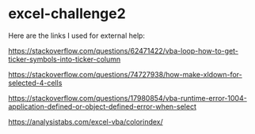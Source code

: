 # excel-challenge2

Here are the links I used for external help:

https://stackoverflow.com/questions/62471422/vba-loop-how-to-get-ticker-symbols-into-ticker-column

https://stackoverflow.com/questions/74727938/how-make-xldown-for-selected-4-cells

https://stackoverflow.com/questions/17980854/vba-runtime-error-1004-application-defined-or-object-defined-error-when-select

https://analysistabs.com/excel-vba/colorindex/
